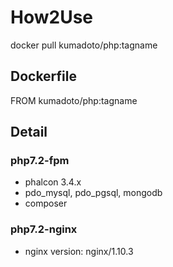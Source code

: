 # How2Use
docker pull kumadoto/php:tagname

## Dockerfile
FROM kumadoto/php:tagname

## Detail
### php7.2-fpm
- phalcon 3.4.x
- pdo_mysql, pdo_pgsql, mongodb
- composer

### php7.2-nginx
- nginx version: nginx/1.10.3
